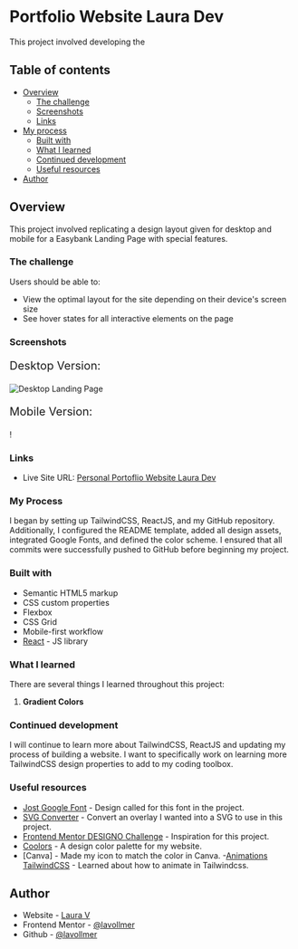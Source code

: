 # Portfolio Website Laura Dev

This project involved developing the

## Table of contents

- [Overview](#overview)
  - [The challenge](#the-challenge)
  - [Screenshots](#screenshots)
  - [Links](#links)
- [My process](#my-process)
  - [Built with](#built-with)
  - [What I learned](#what-i-learned)
  - [Continued development](#continued-development)
  - [Useful resources](#useful-resources)
- [Author](#author)

## Overview

This project involved replicating a design layout given for desktop and mobile for a Easybank Landing Page with special features.

### The challenge

Users should be able to:

- View the optimal layout for the site depending on their device's screen size
- See hover states for all interactive elements on the page

### Screenshots

<p style="font-size:20px;">Desktop Version:</p>

![Desktop Landing Page](./src/assets/MainPageDesktop.png)

<p style="font-size:20px;">Mobile Version:</p>

!

### Links

- Live Site URL: [Personal Portoflio Website Laura Dev]()

### My Process

I began by setting up TailwindCSS, ReactJS, and my GitHub repository. Additionally, I configured the README template, added all design assets, integrated Google Fonts, and defined the color scheme. I ensured that all commits were successfully pushed to GitHub before beginning my project.

### Built with

- Semantic HTML5 markup
- CSS custom properties
- Flexbox
- CSS Grid
- Mobile-first workflow
- [React](https://reactjs.org/) - JS library

### What I learned

There are several things I learned throughout this project:

1. **Gradient Colors**

### Continued development

I will continue to learn more about TailwindCSS, ReactJS and updating my process of building a website. I want to specifically work on learning more TailwindCSS design properties to add to my coding toolbox.

### Useful resources

- [Jost Google Font](https://fonts.google.com/selection) - Design called for this font in the project.
- [SVG Converter](https://jakearchibald.github.io/svgomg/) - Convert an overlay I wanted into a SVG to use in this project.
- [Frontend Mentor DESIGNO Challenge](https://www.frontendmentor.io/challenges/designo-multipage-website-G48K6rfUT) - Inspiration for this project.
- [Coolors](https://coolors.co/98574d-e37d67-d2d3cf-eaac9d-b7b5b1-d9816f-fefefe) - A design color palette for my website.
- [Canva] - Made my icon to match the color in Canva.
-[Animations TailwindCSS](https://tailwindcss.com/docs/animation) - Learned about how to animate in Tailwindcss.

## Author

- Website - [Laura V](www.lauradeveloper.com)
- Frontend Mentor - [@lavollmer](https://www.frontendmentor.io/profile/lavollmer)
- Github - [@lavollmer](https://github.com/lavollmer)
